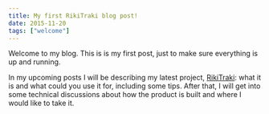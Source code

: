 ```yaml
---
title: My first RikiTraki blog post!
date: 2015-11-20
tags: ["welcome"]
---
```


Welcome to my blog. This is is my first post, just to make sure everything is up and running.

<!--more-->

In my upcoming posts I will be describing my latest project, [RikiTraki](https://www.rikitraki.com): what it is and what could you use it for, including some tips. After that, I will get into some technical discussions about how the product is built and where I would like to take it.
